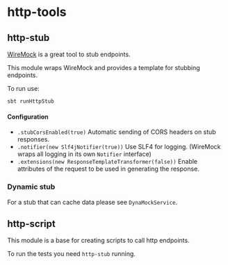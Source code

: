 # http-tools

## http-stub

[WireMock](https://wiremock.org/) is a great tool to stub endpoints.

This module wraps WireMock and provides a template for stubbing endpoints.

To run use:

```sbt runHttpStub```

#### Configuration

  - `.stubCorsEnabled(true)` Automatic sending of CORS headers on stub responses.
  - `.notifier(new Slf4jNotifier(true))` Use SLF4 for logging. (WireMock wraps all logging in its own `Notifier` interface)
  - `.extensions(new ResponseTemplateTransformer(false))` Enable attributes of the request to be used in generating the response. 

### Dynamic stub

For a stub that can cache data please see `DynaMockService`.

## http-script

This module is a base for creating scripts to call http endpoints.

To run the tests you need `http-stub` running. 